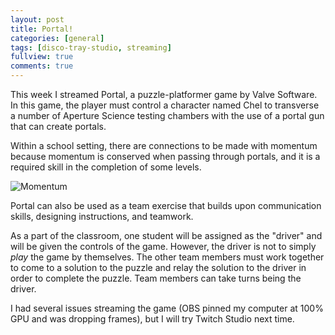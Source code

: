 ```yaml
---
layout: post
title: Portal!
categories: [general]
tags: [disco-tray-studio, streaming]
fullview: true
comments: true
---
```


This week I streamed Portal, a puzzle-platformer game by Valve Software. In this game, the player must control a character named Chel to transverse a number of Aperture Science testing chambers with the use of a portal gun that can create portals.

Within a school setting, there are connections to be made with momentum because momentum is conserved when passing through portals, and it is a required skill in the completion of some levels. 

![Momentum](https://upload.wikimedia.org/wikipedia/commons/c/c0/Portal_physics-2.svg)

Portal can also be used as a team exercise that builds upon communication skills, designing instructions, and teamwork. 

As a part of the classroom, one student will be assigned as the "driver" and will be given the controls of the game. However, the driver is not to simply *play* the game by themselves. The other team members must work together to come to a solution to the puzzle and relay the solution to the driver in order to complete the puzzle. Team members can take turns being the driver.

I had several issues streaming the game (OBS pinned my computer at 100% GPU and was dropping frames), but I will try Twitch Studio next time.